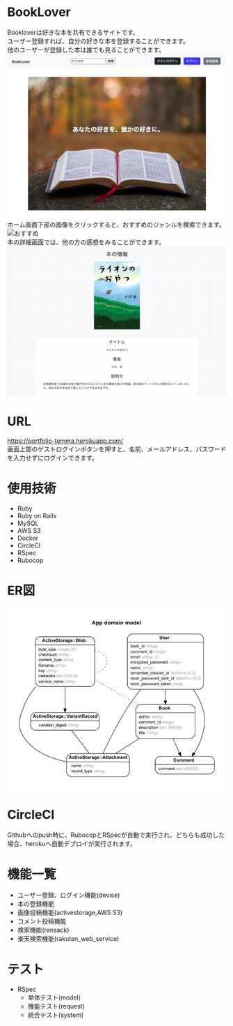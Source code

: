 # BookLover  
Bookloverは好きな本を共有できるサイトです。  
ユーザー登録すれば、自分の好きな本を登録することができます。  
他のユーザーが登録した本は誰でも見ることができます。  
![ホームページ](https://github.com/temma-hiroshi/book_lover/blob/develop_rakuten/app/assets/images/toppage.png)  
ホーム画面下部の画像をクリックすると、おすすめのジャンルを検索できます。
![おすすめ](https://github.com/temma-hiroshi/book_lover/blob/develop_rakuten/app/assets/images/recommend.png)  
本の詳細画面では、他の方の感想をみることができます。  
![本の詳細](https://github.com/temma-hiroshi/book_lover/blob/develop_rakuten/app/assets/images/book_show.png) 


# URL  
https://portfolio-temma.herokuapp.com/  
画面上部のゲストログインボタンを押すと、名前、メールアドレス、パスワードを入力せずにログインできます。  

# 使用技術
- Ruby
- Ruby on Rails
- MySQL
- AWS S3
- Docker
- CircleCI
- RSpec
- Rubocop

# ER図
![ER図](https://github.com/temma-hiroshi/book_lover/blob/develop_rakuten/app/assets/images/ERD(BookLover).png)  

# CircleCI  
Githubへのpush時に、RubocopとRSpecが自動で実行され、どちらも成功した場合、herokuへ自動デプロイが実行されます。  

# 機能一覧
- ユーザー登録、ログイン機能(devise)
- 本の登録機能
- 画像投稿機能(activestorage,AWS S3)
- コメント投稿機能
- 検索機能(ransack)
- 楽天検索機能(rakuten_web_service)

# テスト
- RSpec
  - 単体テスト(model)
  - 機能テスト(request)
  - 統合テスト(system)